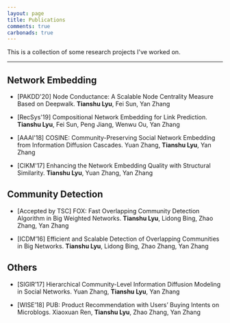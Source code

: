 ```yaml
---
layout: page
title: Publications
comments: true
carbonads: true
---
```


This is a collection of some research projects I've worked on.


---

## Network Embedding

- [PAKDD'20] Node Conductance: A Scalable Node Centrality Measure Based on Deepwalk.
**Tianshu Lyu**, Fei Sun, Yan Zhang

- [RecSys'19] Compositional Network Embedding for Link Prediction.
**Tianshu Lyu**, Fei Sun, Peng Jiang, Wenwu Ou, Yan Zhang

- [AAAI'18] COSINE: Community-Preserving Social Network Embedding from Information Diffusion Cascades.
Yuan Zhang, **Tianshu Lyu**, Yan Zhang

- [CIKM'17] Enhancing the Network Embedding Quality with Structural Similarity.
**Tianshu Lyu**, Yuan Zhang, Yan Zhang


## Community Detection

- [Accepted by TSC] FOX: Fast Overlapping Community Detection Algorithm in Big Weighted Networks.
**Tianshu Lyu**, Lidong Bing, Zhao Zhang, Yan Zhang

- [ICDM’16] Efficient and Scalable Detection of Overlapping Communities in Big Networks.
**Tianshu Lyu**, Lidong Bing, Zhao Zhang, Yan Zhang

## Others

- [SIGIR’17] Hierarchical Community-Level Information Diffusion Modeling in Social Networks.
Yuan Zhang, **Tianshu Lyu**, Yan Zhang

- [WISE’18] PUB: Product Recommendation with Users’ Buying Intents on Microblogs.
Xiaoxuan Ren, **Tianshu Lyu**, Zhao Zhang, Yan Zhang